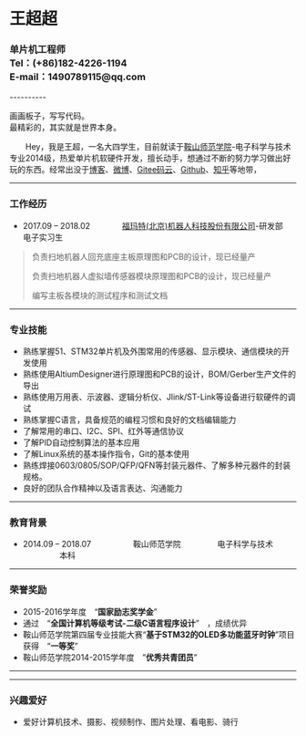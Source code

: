 <h1 style="text-align:left">王超超 </h1>

<h3 style="text-align:left">
单片机工程师
<br>
Tel：(+86)182-4226-1194
<br>
E-mail：1490789115@qq.com
</h3>
----------

<p align="left">
画画板子，写写代码。  
<br>
最精彩的，其实就是世界本身。
</p>


　　Hey，我是王超，一名大四学生，目前就读于[鞍山师范学院](http://www.asnc.edu.cn/)-电子科学与技术专业2014级，热爱单片机软硬件开发，擅长动手，想通过不断的努力学习做出好玩的东西。经常出没于[博客](http://www.wangchaochao.top)、[微博](http://weibo.com/wangchao149)、[Gitee码云](https://gitee.com/whik)、[Github](https://github.com/whik)、[知乎](https://www.zhihu.com/people/wangchao149)等地带，

---
### 工作经历

- 2017.09 – 2018.02　　　　[福玛特(北京)机器人科技股份有限公司](http://www.fmart.com.cn/)-研发部　　　 电子实习生
> 
> 负责扫地机器人回充底座主板原理图和PCB的设计，现已经量产
> 
> 负责扫地机器人虚拟墙传感器模块原理图和PCB的设计，现已经量产
> 
> 编写主板各模块的测试程序和测试文档

---    
### 专业技能

- 熟练掌握51、STM32单片机及外围常用的传感器、显示模块、通信模块的开发使用
- 熟练使用AltiumDesigner进行原理图和PCB的设计，BOM/Gerber生产文件的导出
- 熟练使用万用表、示波器、逻辑分析仪、Jlink/ST-Link等设备进行软硬件的调试
- 熟练掌握C语言，具备规范的编程习惯和良好的文档编辑能力
- 了解常用的串口、I2C、SPI、红外等通信协议
- 了解PID自动控制算法的基本应用
- 了解Linux系统的基本操作指令，Git的基本使用
- 熟练焊接0603/0805/SOP/QFP/QFN等封装元器件、了解多种元器件的封装规格。 
- 良好的团队合作精神以及语言表达、沟通能力

---
### 教育背景

- 2014.09 – 2018.07 　　　　　鞍山师范学院   　　　　 电子科学与技术  　  　　　       本科

---
### 荣誉奖励

- 2015-2016学年度　“**国家励志奖学金**”
- 通过　“**全国计算机等级考试-二级C语言程序设计**”　，成绩优异
- 鞍山师范学院第四届专业技能大赛“**基于STM32的OLED多功能蓝牙时钟**”项目获得　“**一等奖**”
- 鞍山师范学院2014-2015学年度　”**优秀共青团员**”

----------

---
### 兴趣爱好

- 爱好计算机技术、摄影、视频制作、图片处理、看电影、骑行

